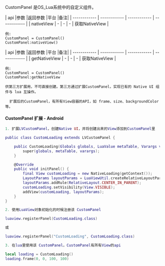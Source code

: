 CustomPanel 是OS_Lua系统中的自定义组件。

| api  |参数   |返回参数   |平台   |备注|
| ------------ | ------------ | ------------ | ------------ |
|   nativeView     |  -    |   -  |  -   |   获取NativeView    |

    例:
    CustomPanel = CustomPanel()
	CustomPanel:nativeView()

| api  |参数   |返回参数   |平台   |备注|
| ------------ | ------------ | ------------ | ------------ |
|    getNativeView    |    -  |  -   |  -   |  获取NativeView     |

    例:
    CustomPanel = CustomPanel()
	CustomPanel:getNativeView

`供第三方扩展用，不可直接创建。第三方通过扩展CustomPanel，实现已有的 Native UI 组件与 lua 互操作。`

`  扩展后的CustomPanel，有所有View容器的API，如 frame、size、backgroundColor 等。`

####  CustomPanel 扩展 - Android

```lua
1. 扩展LVCustomPanel，创建Native UI，并将创建出来的View添加到CustomPanel里

public class CustomLoading extends LVCustomPanel {

    public CustomLoading(Globals globals, LuaValue metaTable, Varargs varargs) {
        super(globals, metaTable, varargs);
    }

    @Override
    public void initPanel() {
        final View customLoading = new NativeLoading(getContext());
        LayoutParams layoutParams = LuaViewUtil.createRelativeLayoutParamsWW();
        layoutParams.addRule(RelativeLayout.CENTER_IN_PARENT);
        customLoading.setVisibility(View.VISIBLE);
        addView(customLoading, layoutParams);
    }
}

2. 使用LuaView对象初始化的时候注册该 CustomPanel

luaview.registerPanel(CustomLoading.class)

或

luaview.registerPanel("CustomLoading", CustomLoading.class)

3. 在lua里使用该 CustomPanel，CustomPanel有所有View的api

local loading = CustomLoading()
loading.frame(0, 0, 100, 100)
```





